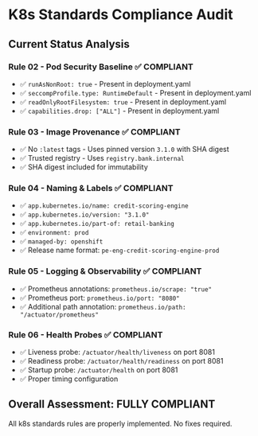# K8s Standards Compliance Audit

## Current Status Analysis

### Rule 02 - Pod Security Baseline ✅ COMPLIANT
- ✅ `runAsNonRoot: true` - Present in deployment.yaml
- ✅ `seccompProfile.type: RuntimeDefault` - Present in deployment.yaml  
- ✅ `readOnlyRootFilesystem: true` - Present in deployment.yaml
- ✅ `capabilities.drop: ["ALL"]` - Present in deployment.yaml

### Rule 03 - Image Provenance ✅ COMPLIANT
- ✅ No `:latest` tags - Uses pinned version `3.1.0` with SHA digest
- ✅ Trusted registry - Uses `registry.bank.internal`
- ✅ SHA digest included for immutability

### Rule 04 - Naming & Labels ✅ COMPLIANT
- ✅ `app.kubernetes.io/name: credit-scoring-engine`
- ✅ `app.kubernetes.io/version: "3.1.0"`
- ✅ `app.kubernetes.io/part-of: retail-banking`
- ✅ `environment: prod`
- ✅ `managed-by: openshift`
- ✅ Release name format: `pe-eng-credit-scoring-engine-prod`

### Rule 05 - Logging & Observability ✅ COMPLIANT
- ✅ Prometheus annotations: `prometheus.io/scrape: "true"`
- ✅ Prometheus port: `prometheus.io/port: "8080"`
- ✅ Additional path annotation: `prometheus.io/path: "/actuator/prometheus"`

### Rule 06 - Health Probes ✅ COMPLIANT
- ✅ Liveness probe: `/actuator/health/liveness` on port 8081
- ✅ Readiness probe: `/actuator/health/readiness` on port 8081
- ✅ Startup probe: `/actuator/health` on port 8081
- ✅ Proper timing configuration

## Overall Assessment: FULLY COMPLIANT

All k8s standards rules are properly implemented. No fixes required.
